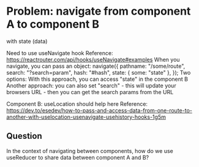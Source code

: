 # Problem: navigate from component A to component B
with state (data)

Need to use useNavigate hook
Reference: https://reactrouter.com/api/hooks/useNavigate#examples
When you navigate, you can pass an object:
navigate({
  pathname: "/some/route",
  search: "?search=param",
  hash: "#hash",
  state: { some: "state" },
});
Two options:
With this approach, you can access "state" in the component B
Another approach: you can also set "search" - this will update your browsers URL - then you can get the search params from the URL

Component B:
useLocation should help here
Reference: https://dev.to/esedev/how-to-pass-and-access-data-from-one-route-to-another-with-uselocation-usenavigate-usehistory-hooks-1g5m


## Question
In the context of navigating between components, how do we use useReducer to share data between component A and B?